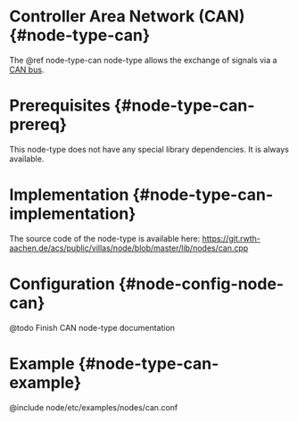 # Controller Area Network (CAN) {#node-type-can}

The @ref node-type-can node-type allows the exchange of signals via a [CAN bus](https://www.can-cia.org/can-knowledge/).

# Prerequisites {#node-type-can-prereq}

This node-type does not have any special library dependencies. It is always available.

# Implementation {#node-type-can-implementation}

The source code of the node-type is available here:
https://git.rwth-aachen.de/acs/public/villas/node/blob/master/lib/nodes/can.cpp

# Configuration {#node-config-node-can}

@todo Finish CAN node-type documentation

# Example {#node-type-can-example}

@include node/etc/examples/nodes/can.conf
